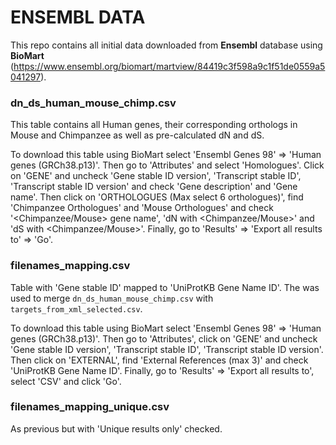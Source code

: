 # ENSEMBL DATA
This repo contains all initial data downloaded from **Ensembl** database using **BioMart** (https://www.ensembl.org/biomart/martview/84419c3f598a9c1f51de0559a5041297).

### dn_ds_human_mouse_chimp.csv
This table contains all Human genes, their corresponding orthologs in Mouse and Chimpanzee as well as pre-calculated dN and dS. 

To download this table using BioMart select 'Ensembl Genes 98' => 'Human genes (GRCh38.p13)'. Then go to 'Attributes' and select 'Homologues'. Click on 'GENE' and uncheck 'Gene stable ID version', 'Transcript stable ID', 'Transcript stable ID version' and check 'Gene description' and 'Gene name'. Then click on 'ORTHOLOGUES (Max select 6 orthologues)', find 'Chimpanzee Orthologues' and 'Mouse Orthologues' and check '<Chimpanzee/Mouse> gene name', 'dN with <Chimpanzee/Mouse>' and 'dS with <Chimpanzee/Mouse>'. Finally, go to 'Results' => 'Export  all results to' => 'Go'.

### filenames_mapping.csv
Table with 'Gene stable ID' mapped to 'UniProtKB Gene Name ID'. The was used to merge `dn_ds_human_mouse_chimp.csv` with `targets_from_xml_selected.csv`. 

To download this table using BioMart select 'Ensembl Genes 98' => 'Human genes (GRCh38.p13)'. Then go to 'Attributes', click on 'GENE' and uncheck 'Gene stable ID version', 'Transcript stable ID', 'Transcript stable ID version'. Then click on 'EXTERNAL', find 'External References (max 3)' and check 'UniProtKB Gene Name ID'. Finally, go to 'Results' => 'Export all results to', select 'CSV' and click 'Go'.

### filenames_mapping_unique.csv
As previous but with 'Unique results only' checked.
